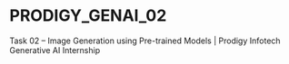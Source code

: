 # PRODIGY_GENAI_02
Task 02 – Image Generation using Pre-trained Models | Prodigy Infotech Generative AI Internship
